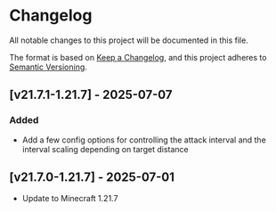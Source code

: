 # Changelog
All notable changes to this project will be documented in this file.

The format is based on [Keep a Changelog](https://keepachangelog.com/en/1.0.0/),
and this project adheres to [Semantic Versioning](https://semver.org/spec/v2.0.0.html).

## [v21.7.1-1.21.7] - 2025-07-07
### Added
- Add a few config options for controlling the attack interval and the interval scaling depending on target distance

## [v21.7.0-1.21.7] - 2025-07-01
- Update to Minecraft 1.21.7
